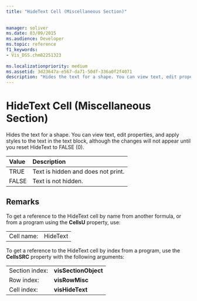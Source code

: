 ```yaml
---
title: "HideText Cell (Miscellaneous Section)"
 
 
manager: soliver
ms.date: 03/09/2015
ms.audience: Developer
ms.topic: reference
f1_keywords:
- Vis_DSS.chm82251323
 
ms.localizationpriority: medium
ms.assetid: 3d23647a-e567-da71-50df-336a0f2f4071
description: "Hides the text for a shape. You can view text, edit properties, and apply styles to the text in the text block, although the changes will not appear until you reset HideText to FALSE (0)."
---
```


# HideText Cell (Miscellaneous Section)

Hides the text for a shape. You can view text, edit properties, and apply styles to the text in the text block, although the changes will not appear until you reset HideText to FALSE (0).
  
|**Value**|**Description**|
|:-----|:-----|
| TRUE  <br/> | Text is hidden and does not print.  <br/> |
| FALSE  <br/> | Text is not hidden.  <br/> |
   
## Remarks

To get a reference to the HideText cell by name from another formula, or from a program using the **CellsU** property, use: 
  
|||
|:-----|:-----|
| Cell name:  <br/> | HideText  <br/> |
   
To get a reference to the HideText cell by index from a program, use the **CellsSRC** property with the following arguments: 
  
|||
|:-----|:-----|
| Section index:  <br/> |**visSectionObject** <br/> |
| Row index:  <br/> |**visRowMisc** <br/> |
| Cell index:  <br/> |**visHideText** <br/> |
   

